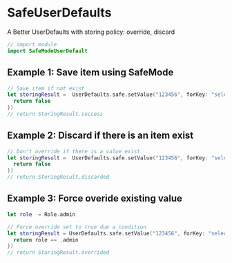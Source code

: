 # SafeUserDefaults
A Better UserDefaults with storing policy: override, discard

```swift
// import module
import SafeModeUserDefault
```

## Example 1: Save item using SafeMode
```swift
// Save item if not exist
let storingResult =  UserDefaults.safe.setValue("123456", forKey: "selected_number", forceOverride: { 
  return false
})
// return StoringResult.success
```

## Example 2: Discard if there is an item exist

```swift
// Don't override if there is a value exist
let storingResult =  UserDefaults.safe.setValue("123456", forKey: "selected_number", forceOverride: { 
  return false
})
// return StoringResult.discarded
```

## Example 3: Force overide existing value

```swift
let role  = Role.admin

// Force override set to true due a condition
let storingResult = UserDefaults.safe.setValue("123456", forKey: "selected_number", forceOverride: { 
  return role == .admin 
})
// return StoringResult.overrided
```

